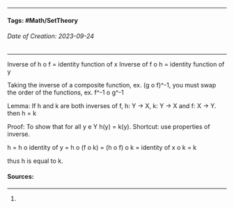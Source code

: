 __________________________________________________________________________
#### **Tags:** #Math/SetTheory 
###### *Date of Creation: 2023-09-24*
__________________________________________________________________________

Inverse of h o f = identity function of x
Inverse of f o h = identity function of y

Taking the inverse of a composite function, ex. (g o f)^-1, you must swap the order of the functions, ex. f^-1 o g^-1

Lemma: If h and k are both inverses of f, h: Y -> X, k: Y -> X and f: X -> Y. then h = k

Proof: To show that for all y e Y  h(y) = k(y). Shortcut: use properties of inverse.

h = h o identity of y = h o (f o k) = (h o f) o k = identity of x o k = k

thus h is equal to k. 
#### Sources:
__________________________________________________________________________
1. 
